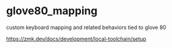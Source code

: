 # glove80_mapping
custom keyboard mapping and related behaviors tied to glove 80

https://zmk.dev/docs/development/local-toolchain/setup

